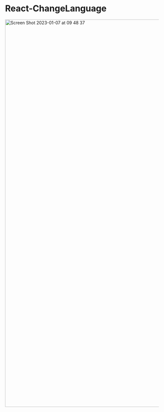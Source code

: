 # React-ChangeLanguage


<img width="1267" alt="Screen Shot 2023-01-07 at 09 48 37" src="https://user-images.githubusercontent.com/82292818/211163836-50a32a9d-46a0-4ee5-9d54-b573a4b8ae32.png">
